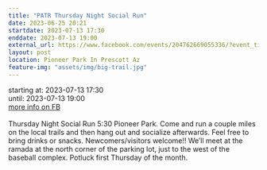 ```yaml
---
title: "PATR Thursday Night Social Run"
date: 2023-06-25 20:21
startdate: 2023-07-13 17:30
enddate: 2023-07-13 19:00
external_url: https://www.facebook.com/events/204762669055336/?event_time_id=204762719055331
layout: post
location: Pioneer Park In Prescott Az
feature-img: "assets/img/big-trail.jpg"
---
```


starting at: 2023-07-13 17:30<br>until: 2023-07-13 19:00<br><a href="https://www.facebook.com/events/204762669055336/?event_time_id=204762719055331">more info on FB</a><br><br>Thursday Night Social Run 5&#58;30 Pioneer Park.  Come and run a couple miles on the local trails and then hang out and socialize afterwards.  Feel free to bring drinks or snacks. Newcomers/visitors welcome!!  We’ll meet at the ramada at the north corner of the parking lot, just to the west of the baseball complex.  Potluck first Thursday of the month.<br>
  <br>
  
